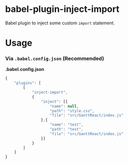 # babel-plugin-inject-import

Babel plugin to inject some custom `import` statement.

# Usage

### Via `.babel.config.json` (Recommended)

**.babel.config.json**
```js
{
    "plugins": [
        [
            "inject-import", 
            {
                "inject": [{
                    "name": null,
                    "path": "style.css",
                    "file": "src/GanttReact/index.js"
                },{
                    "name": "test",
                    "path": "test",
                    "file": "src/GanttReact/index.js"
                }]
            }
        ]
    ]
}
```